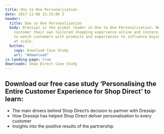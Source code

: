 ```yaml
---
title: One to One Personalisation
date: 2017-11-08 15:33:00 Z
header:
  title: One to One Personalisation
  body: Dressipi is the global leader in One to One Personalisation. We give each
    customer their own tailored shopping experience online and instore, enabling retailers
    to match customers with products and experiences to influence buying behaviour
    at scale.
  button:
    copy: Download Case Study
    url: "#download"
is-landing-page: true
downloads: Shop Direct Case Study
---
```


## Download our free case study ‘Personalising the Entire Customer Experience for Shop Direct’ to learn:

* The main drivers behind Shop Direct’s decision to partner with Dressipi
* How Dressipi has helped Shop Direct deliver personalisation to every customer
* Insights into the positive results of the partnership
